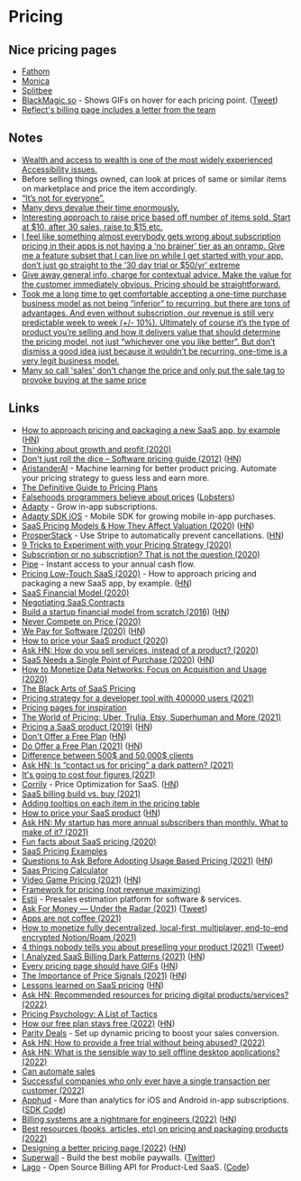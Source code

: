 # Pricing

## Nice pricing pages

- [Fathom](https://app.usefathom.com/register)
- [Monica](https://www.monicahq.com/pricing)
- [Splitbee](https://splitbee.io/pricing)
- [BlackMagic.so](https://blackmagic.so/membership/) - Shows GIFs on hover for each pricing point. ([Tweet](https://twitter.com/tdinh_me/status/1464105494008635396))
- [Reflect's billing page includes a letter from the team](https://twitter.com/maccaw/status/1437208734929850369)

## Notes

- [Wealth and access to wealth is one of the most widely experienced Accessibility issues.](https://twitter.com/buildsghost/status/1274376280255811584)
- Before selling things owned, can look at prices of same or similar items on marketplace and price the item accordingly.
- [“It’s not for everyone”.](https://seths.blog/2018/06/its-not-for-everyone/)
- [Many devs devalue their time enormously. ](https://twitter.com/kentcdodds/status/1316728697584381952)
- [Interesting approach to raise price based off number of items sold. Start at $10, after 30 sales, raise to $15 etc.](https://gumroad.com/l/doing-content-right)
- [I feel like something almost everybody gets wrong about subscription pricing in their apps is not having a ‘no brainer’ tier as an onramp. Give me a feature subset that I can live on while I get started with your app, don’t just go straight to the ’30 day trial or $50/yr’ extreme](https://twitter.com/stroughtonsmith/status/1388607057910239232)
- [Give away general info, charge for contextual advice. Make the value for the customer immediately obvious. Pricing should be straightforward.](https://twitter.com/VicVijayakumar/status/1424173615847772161)
- [Took me a long time to get comfortable accepting a one-time purchase business model as not being “inferior” to recurring, but there are tons of advantages. And even without subscription, our revenue is still very predictable week to week (+/- 10%). Ultimately of course it’s the type of product you’re selling and how it delivers value that should determine the pricing model, not just “whichever one you like better”. But don’t dismiss a good idea just because it wouldn’t be recurring, one-time is a very legit business model.](https://twitter.com/adamwathan/status/1440816886996865025)
- [Many so call 'sales' don't change the price and only put the sale tag to provoke buying at the same price](https://twitter.com/yongfook/status/1462909377594019843)

## Links

- [How to approach pricing and packaging a new SaaS app, by example](https://stripe.com/atlas/guides/saas-pricing) ([HN](https://news.ycombinator.com/item?id=16476454))
- [Thinking about growth and profit (2020)](https://jlongster.com/thinking-growth-profit)
- [Don't just roll the dice – Software pricing guide (2012)](https://neildavidson.com/downloads/dont-just-roll-the-dice-2.0.0.pdf) ([HN](https://news.ycombinator.com/item?id=22027912))
- [AristanderAI](https://aristander.ai/) - Machine learning for better product pricing. Automate your pricing strategy to guess less and earn more.
- [The Definitive Guide to Pricing Plans](https://capitalandgrowth.org/answers/Article/3169972/The-Definitive-Guide-to-Pricing-Plans)
- [Falsehoods programmers believe about prices](https://gist.github.com/rgs/6509585) ([Lobsters](https://lobste.rs/s/lo4bic/falsehoods_programmers_believe_about))
- [Adapty](https://adapty.io/) - Grow in-app subscriptions.
- [Adapty SDK iOS](https://github.com/adaptyteam/AdaptySDK-iOS) - Mobile SDK for growing mobile in-app purchases.
- [SaaS Pricing Models & How They Affect Valuation (2020)](https://empireflippers.com/saas-pricing-models/) ([HN](https://news.ycombinator.com/item?id=23193397))
- [ProsperStack](https://prosperstack.com/) - Use Stripe to automatically prevent cancellations. ([HN](https://news.ycombinator.com/item?id=23501378))
- [9 Tricks to Experiment with your Pricing Strategy (2020)](https://medium.com/point-nine-news/9-tricks-to-experiment-with-your-pricing-strategy-329b07a5b171)
- [Subscription or no subscription? That is not the question (2020)](https://ia.net/topics/subscription-or-no-subscription)
- [Pipe](https://www.pipe.com/) - Instant access to your annual cash flow.
- [Pricing Low-Touch SaaS (2020)](https://stripe.com/en-in/atlas/guides/saas-pricing) - How to approach pricing and packaging a new SaaS app, by example. ([HN](https://news.ycombinator.com/item?id=24543433))
- [SaaS Financial Model (2020)](https://baremetrics.com/blog/saas-financial-model)
- [Negotiating SaaS Contracts](https://www.crayika.com/blog)
- [Build a startup financial model from scratch (2016)](https://www.mathventurepartners.com/blog/2016/9/15/startup-financial-modeling-part-1-what-is-a-financial-model) ([HN](https://news.ycombinator.com/item?id=24853787))
- [Never Compete on Price (2020)](https://medium.com/@tylerhakes/never-compete-on-price-c7709f29280)
- [We Pay for Software (2020)](https://adamwiggins.com/making-computers-better/pay) ([HN](https://news.ycombinator.com/item?id=25027907))
- [How to price your SaaS product (2020)](https://www.lennyrachitsky.com/p/saas-pricing-strategy)
- [Ask HN: How do you sell services, instead of a product? (2020)](https://news.ycombinator.com/item?id=25048031)
- [SaaS Needs a Single Point of Purchase (2020)](https://landshark.io/2020/11/13/saas-needs-a-single-point-of-purchase.html) ([HN](https://news.ycombinator.com/item?id=25081711))
- [How to Monetize Data Networks: Focus on Acquisition and Usage (2020)](https://medium.com/breadcrumb/how-to-monetize-data-networks-focus-on-acquisition-and-usage-1c822aa67b3e)
- [The Black Arts of SaaS Pricing](https://training.kalzumeus.com/newsletters/archive/saas_pricing)
- [Pricing strategy for a developer tool with 400000 users (2021)](https://news.ycombinator.com/item?id=25622558)
- [Pricing pages for inspiration](https://inspyr.io/pricing)
- [The World of Pricing: Uber, Trulia, Etsy, Superhuman and More (2021)](https://www.nfx.com/post/the-hidden-world-of-pricing/)
- [Pricing a SaaS product (2019)](https://www.bannerbear.com/blog/don-t-charge-a-month-for-your-product/) ([HN](https://news.ycombinator.com/item?id=25941412))
- [Don't Offer a Free Plan](https://nofreeplan.com/) ([HN](https://news.ycombinator.com/item?id=26059517))
- [Do Offer a Free Plan (2021)](https://www.chrisfrantz.com/how-to-kill-a-unicorn/) ([HN](https://news.ycombinator.com/item?id=26060038))
- [Difference between 500$ and 50,000$ clients](https://twitter.com/JoshJDurham/status/1357764680979259392)
- [Ask HN: Is “contact us for pricing” a dark pattern? (2021)](https://news.ycombinator.com/item?id=26144706)
- [It's going to cost four figures (2021)](https://raccoon.onyxbits.de/blog/software-development-cost/)
- [Corrily](https://www.corrily.com/) - Price Optimization for SaaS. ([HN](https://news.ycombinator.com/item?id=26302217))
- [SaaS billing build vs. buy (2021)](https://blog.billflow.io/saas-billing-build-vs-buy/)
- [Adding tooltips on each item in the pricing table](https://twitter.com/damengchen/status/1366505122772054016)
- [How to price your SaaS product](https://www.lennysnewsletter.com/p/saas-pricing-strategy) ([HN](https://news.ycombinator.com/item?id=26553639))
- [Ask HN: My startup has more annual subscribers than monthly. What to make of it? (2021)](https://news.ycombinator.com/item?id=26821281)
- [Fun facts about SaaS pricing (2020)](https://twitter.com/awwstn/status/1213215748979445761)
- [SaaS Pricing Examples](https://saas-pricing.info/)
- [Questions to Ask Before Adopting Usage Based Pricing (2021)](https://adilaijaz.medium.com/6-questions-to-ask-before-adopting-usage-based-pricing-77bf2a669309) ([HN](https://news.ycombinator.com/item?id=27392962))
- [Saas Pricing Calculator](https://indiebrands.io/saas-pricing-calculator)
- [Video Game Pricing (2021)](https://www.youtube.com/watch?v=zvPkAYT6B1Q) ([HN](https://news.ycombinator.com/item?id=28200360))
- [Framework for pricing (not revenue maximizing)](https://twitter.com/ravisparikh/status/1437441229956997120)
- [Estii](https://estii.com/) - Presales estimation platform for software & services.
- [Ask For Money — Under the Radar (2021)](https://overcast.fm/+FgnaClmOk) ([Tweet](https://twitter.com/_vojto/status/1451872628709511171))
- [Apps are not coffee (2021)](https://ia.net/topics/on-apps-and-coffee)
- [How to monetize fully decentralized, local-first, multiplayer, end-to-end encrypted Notion/Roam (2021)](https://twitter.com/ibdknox/status/1458099415462318080)
- [4 things nobody tells you about preselling your product (2021)](https://stackingthebricks.com/4-things-preselling/) ([Tweet](https://twitter.com/JoshWComeau/status/1458903882231435265))
- [I Analyzed SaaS Billing Dark Patterns (2021)](https://quolum.com/blog/saas/i-analyzed-saas-billing-dark-patterns/) ([HN](https://news.ycombinator.com/item?id=29255445))
- [Every pricing page should have GIFs](https://tdinh.notion.site/Every-pricing-page-should-have-GIFs-e74d6d363d4c4d33b5ff754452f7ab96) ([HN](https://news.ycombinator.com/item?id=29348328))
- [The Importance of Price Signals (2021)](https://www.lynalden.com/price-signals/) ([HN](https://news.ycombinator.com/item?id=29691988))
- [Lessons learned on SaaS pricing](https://zimtik.com/en/posts/lessons-learned-on-saas-pricing) ([HN](https://news.ycombinator.com/item?id=29872777))
- [Ask HN: Recommended resources for pricing digital products/services? (2022)](https://news.ycombinator.com/item?id=29954871)
- [Pricing Psychology: A List of Tactics](https://www.nickkolenda.com/psychological-pricing-strategies/)
- [How our free plan stays free (2022)](https://tailscale.com/blog/free-plan/) ([HN](https://news.ycombinator.com/item?id=30701451))
- [Parity Deals](https://www.paritydeals.com/) - Set up dynamic pricing to boost your sales conversion.
- [Ask HN: How to provide a free trial without being abused? (2022)](https://news.ycombinator.com/item?id=30800350)
- [Ask HN: What is the sensible way to sell offline desktop applications? (2022)](https://news.ycombinator.com/item?id=30847990)
- [Can automate sales](https://twitter.com/levelsio/status/1509504268914794502)
- [Successful companies who only ever have a single transaction per customer (2022)](https://twitter.com/adamwathan/status/1511128528342953984)
- [Apphud](https://apphud.com/) - More than analytics for iOS and Android in-app subscriptions. ([SDK Code](https://github.com/apphud/ApphudSDK))
- [Billing systems are a nightmare for engineers (2022)](https://www.getlago.com/blog/why-billing-systems-are-a-nightmare-for-engineers) ([HN](https://news.ycombinator.com/item?id=31424450))
- [Best resources (books, articles, etc) on pricing and packaging products (2022)](https://twitter.com/patrick_oshag/status/1538890809742876674)
- [Designing a better pricing page (2022)](https://www.smashingmagazine.com/2022/07/designing-better-pricing-page/) ([HN](https://news.ycombinator.com/item?id=32012175))
- [Superwall](https://superwall.com/) - Build the best mobile paywalls. ([Twitter](https://twitter.com/superwall))
- [Lago](https://www.getlago.com/) - Open Source Billing API for Product-Led SaaS. ([Code](https://github.com/getlago/lago))
